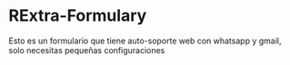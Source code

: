 # RExtra-Formulary
Esto es un formulario que tiene auto-soporte web con whatsapp y gmail, solo necesitas pequeñas configuraciones
